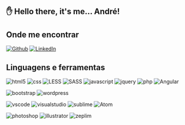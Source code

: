 ## 	✋ Hello there, it's me... André!  

## Onde me encontrar

[![Github](https://img.shields.io/badge/-Github-181717?style=for-the-badge&logo=Github&logoColor=white)](https://github.com/buenoworks)
[![LinkedIn](https://img.shields.io/badge/-LinkedIn-0077B5?style=for-the-badge&logo=LinkedIn&logoColor=white)](https://www.linkedin.com/in/andrebuenowork/)

## Linguagens e ferramentas

![html5](https://img.shields.io/badge/html5-★★★-lightgrey?labelColor=E34F26&logo=HTML5&style=for-the-badge&logoColor=white)
![css](https://img.shields.io/badge/css-★★★-lightgrey?labelColor=1572B6&logo=CSS3&style=for-the-badge&logoColor=white)
![LESS](https://img.shields.io/badge/less-★★★-lightgrey?labelColor=000000&logo=less&style=for-the-badge&logoColor=white)
![SASS](https://img.shields.io/badge/sass-★★★-lightgrey?labelColor=0a5e05&logo=sass&style=for-the-badge&logoColor=white)
![javascript](https://img.shields.io/badge/javascript-★★-lightgrey?labelColor=03A9F4&logo=JavaScript&style=for-the-badge&logoColor=black)
![jquery](https://img.shields.io/badge/jquery-★★-lightgrey?labelColor=F7DF1E&logo=jquery&style=for-the-badge&logoColor=black)
![php](https://img.shields.io/badge/php-★-lightgrey?labelColor=F7DF1E&logo=php&style=for-the-badge&logoColor=black)
![Angular](https://img.shields.io/badge/Angular-★-lightgrey?labelColor=444444&logo=Angular&style=for-the-badge&logoColor=white)

![bootstrap](https://img.shields.io/badge/bootstrap-★-lightgrey?labelColor=F7DF1E&logo=bootstrap&style=for-the-badge&logoColor=black)
![wordpress](https://img.shields.io/badge/wordpress-★-lightgrey?labelColor=F7DF1E&logo=wordpress&style=for-the-badge&logoColor=black)

![vscode](https://img.shields.io/badge/vscode-★-lightgrey?labelColor=F7DF1E&logo=vscode&style=for-the-badge&logoColor=black)
![visualstudio](https://img.shields.io/badge/visualstudio-★-lightgrey?labelColor=F7DF1E&logo=visualstudio&style=for-the-badge&logoColor=black)
![sublime](https://img.shields.io/badge/sublime-★-lightgrey?labelColor=F7DF1E&logo=sublime&style=for-the-badge&logoColor=black)
![Atom](https://img.shields.io/badge/Atom-★-lightgrey?labelColor=F7DF1E&logo=Atom&style=for-the-badge&logoColor=black)

![photoshop](https://img.shields.io/badge/photoshop-★-lightgrey?labelColor=F7DF1E&logo=photoshop&style=for-the-badge&logoColor=black)
![illustrator](https://img.shields.io/badge/illustrator-★-lightgrey?labelColor=F7DF1E&logo=illustrator&style=for-the-badge&logoColor=black)
![zeplim](https://img.shields.io/badge/zeplim-★-lightgrey?labelColor=F7DF1E&logo=zeplim&style=for-the-badge&logoColor=black)

<!-- git
bootstrap
wordpress

vscode
visualstudio
sublime
Atom

photoshop
illustrator

zeplim -->
